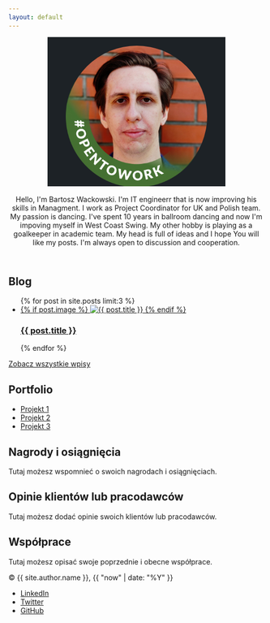```yaml
---
layout: default
---
```



<header>
  <img src="/assets/images/head.png" alt="Bartosz wackowski's photo">
  <p>Hello, I'm Bartosz Wackowski. I'm IT engineerr that is now improving his skills in Managment. I work as Project Coordinator for UK and Polish team.
  My passion is dancing. I've spent 10 years in ballroom dancing and now I'm impoving myself in West Coast Swing. My other hobby is playing as a goalkeeper
  in academic team. My head is full of ideas and I hope You will like my posts. I'm always open to discussion and cooperation.
</p>
</header>

<main>
  <section>
  <h2>Blog</h2>
  <ul class="posts-list">
    {% for post in site.posts limit:3 %}
    <li class="post-item">
      <a href="{{ post.url }}">
        {% if post.image %}
        <img src="{{ post.image }}" alt="{{ post.title }}" />
        {% endif %}
        <h3>{{ post.title }}</h3>
      </a>
    </li>
    {% endfor %}
  </ul>
  <a href="/blog">Zobacz wszystkie wpisy</a>
</section>

  <section>
    <h2>Portfolio</h2>
    <ul>
      <li><a href="#">Projekt 1</a></li>
      <li><a href="#">Projekt 2</a></li>
      <li><a href="#">Projekt 3</a></li>
    </ul>
  </section>

  <section>
    <h2>Nagrody i osiągnięcia</h2>
    <p>Tutaj możesz wspomnieć o swoich nagrodach i osiągnięciach.</p>
  </section>

  <section>
    <h2>Opinie klientów lub pracodawców</h2>
    <p>Tutaj możesz dodać opinie swoich klientów lub pracodawców.</p>
  </section>

  <section>
    <h2>Współprace</h2>
    <p>Tutaj możesz opisać swoje poprzednie i obecne współprace.</p>
  </section>
</main>

<footer>
  <p>© {{ site.author.name }}, {{ "now" | date: "%Y" }}</p>
  <ul>
    <li><a href="#">LinkedIn</a></li>
    <li><a href="#">Twitter</a></li>
    <li><a href="#">GitHub</a></li>
  </ul>
</footer>
